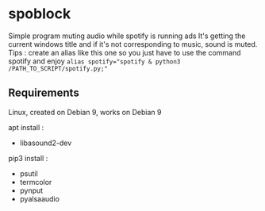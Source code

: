 # spoblock
Simple program muting audio while spotify is running ads
It's getting the current windows title and if it's not corresponding to music, sound is muted.
Tips : create an alias like this one so you just have to use the command spotify and enjoy ```alias spotify="spotify & python3 /PATH_TO_SCRIPT/spotify.py;"```

## Requirements

Linux, created on Debian 9, works on Debian 9

apt install :
- libasound2-dev

pip3 install :
- psutil
- termcolor
- pynput
- pyalsaaudio

